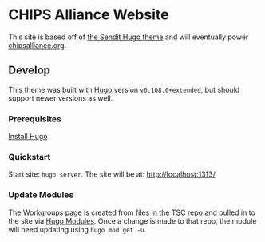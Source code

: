 # CHIPS Alliance Website

This site is based off of [the Sendit Hugo theme](https://github.com/CloudCannon/sendit-hugo-template) and will eventually power [chipsalliance.org](https://chipsalliance.org/).

## Develop

This theme was built with [Hugo](https://gohugo.io/) version `v0.108.0+extended`, but should support newer versions as well.

### Prerequisites
[Install Hugo](https://gohugo.io/getting-started/installing/)

### Quickstart
Start site: `hugo server`. The site will be at: [http://localhost:1313/](http://localhost:1313/)

### Update Modules
The Workgroups page is created from [files in the TSC repo](https://github.com/chipsalliance/tsc/tree/main/workgroups) and pulled in to the site via [Hugo Modules](https://gohugo.io/hugo-modules/). Once a change is made to that repo, the module will need updating using `hugo mod get -u`.